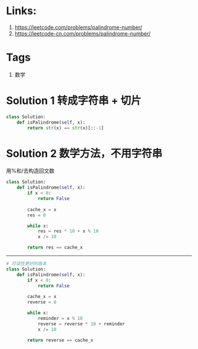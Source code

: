 # Links:
1. https://leetcode.com/problems/palindrome-number/
2. https://leetcode-cn.com/problems/palindrome-number/

# Tags
1. 数学

# Solution 1 转成字符串 + 切片
```python
class Solution:
    def isPalindrome(self, x):
        return str(x) == str(x)[::-1]
```

# Solution 2 数学方法，不用字符串
用%和/去构造回文数

```python
class Solution:
    def isPalindrome(self, x):
        if x < 0:
            return False
        
        cache_x = x
        res = 0

        while x:
            res = res * 10 + x % 10
            x /= 10

        return res == cache_x
```
---
```python
# 可读性更好的版本
class Solution:
    def isPalindrome(self, x):
        if x < 0:
            return False
        
        cache_x = x
        reverse = 0

        while x:
            reminder = x % 10
            reverse = reverse * 10 + reminder
            x /= 10

        return reverse == cache_x

```